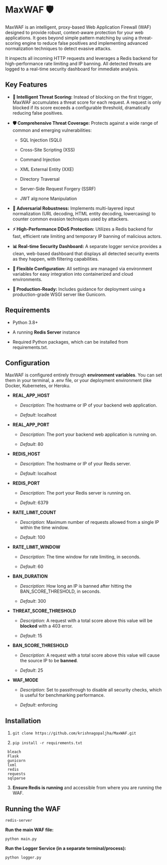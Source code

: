 MaxWAF 🛡️
==========

MaxWAF is an intelligent, proxy-based Web Application Firewall (WAF) designed to provide robust, context-aware protection for your web applications. It goes beyond simple pattern matching by using a threat-scoring engine to reduce false positives and implementing advanced normalization techniques to detect evasive attacks.

It inspects all incoming HTTP requests and leverages a Redis backend for high-performance rate limiting and IP banning. All detected threats are logged to a real-time security dashboard for immediate analysis.

Key Features
------------

*   **🧠 Intelligent Threat Scoring:** Instead of blocking on the first trigger, MaxWAF accumulates a threat score for each request. A request is only blocked if its score exceeds a configurable threshold, dramatically reducing false positives.
    
*   **🛡️ Comprehensive Threat Coverage:** Protects against a wide range of common and emerging vulnerabilities:
    
    *   SQL Injection (SQLi)
        
    *   Cross-Site Scripting (XSS)
        
    *   Command Injection
        
    *   XML External Entity (XXE)
        
    *   Directory Traversal
        
    *   Server-Side Request Forgery (SSRF)
        
    *   JWT alg:none Manipulation
        
*   **🤺 Adversarial Robustness:** Implements multi-layered input normalization (URL decoding, HTML entity decoding, lowercasing) to counter common evasion techniques used by attackers.
    
*   **⚡ High-Performance DDoS Protection:** Utilizes a Redis backend for fast, efficient rate limiting and temporary IP banning of malicious actors.
    
*   **📊 Real-time Security Dashboard:** A separate logger service provides a clean, web-based dashboard that displays all detected security events as they happen, with filtering capabilities.
    
*   **🔧 Flexible Configuration:** All settings are managed via environment variables for easy integration into containerized and cloud environments.
    
*   **🚀 Production-Ready:** Includes guidance for deployment using a production-grade WSGI server like Gunicorn.
    

Requirements
------------

*   Python 3.8+
    
*   A running **Redis Server** instance
    
*   Required Python packages, which can be installed from requirements.txt.
    
Configuration
-------------
MaxWAF is configured entirely through **environment variables**. You can set them in your terminal, a .env file, or your deployment environment (like Docker, Kubernetes, or Heroku.

*   **REAL\_APP\_HOST**
    
    *   _Description_: The hostname or IP of your backend web application.
        
    *   _Default_: localhost
        
*   **REAL\_APP\_PORT**
    
    *   _Description_: The port your backend web application is running on.
        
    *   _Default_: 80
        
*   **REDIS\_HOST**
    
    *   _Description_: The hostname or IP of your Redis server.
        
    *   _Default_: localhost
        
*   **REDIS\_PORT**
    
    *   _Description_: The port your Redis server is running on.
        
    *   _Default_: 6379
        
*   **RATE\_LIMIT\_COUNT**
    
    *   _Description_: Maximum number of requests allowed from a single IP within the time window.
        
    *   _Default_: 100
        
*   **RATE\_LIMIT\_WINDOW**
    
    *   _Description_: The time window for rate limiting, in seconds.
        
    *   _Default_: 60
        
*   **BAN\_DURATION**
    
    *   _Description_: How long an IP is banned after hitting the BAN\_SCORE\_THRESHOLD, in seconds.
        
    *   _Default_: 300
        
*   **THREAT\_SCORE\_THRESHOLD**
    
    *   _Description_: A request with a total score above this value will be **blocked** with a 403 error.
        
    *   _Default_: 15
        
*   **BAN\_SCORE\_THRESHOLD**
    
    *   _Description_: A request with a total score above this value will cause the source IP to be **banned**.
        
    *   _Default_: 25
        
*   **WAF\_MODE**
    
    *   _Description_: Set to passthrough to disable all security checks, which is useful for benchmarking performance.
        
    *   _Default_: enforcing
      
Installation
------------

1.  ```git clone https://github.com/krishnagopaljha/MaxWAF.git```
    
2.  ``` pip install -r requirements.txt ```

   ```
    bleach
    Flask
    gunicorn
    lxml
    redis
    requests
    sqlparse
   ```
    
3.  **Ensure Redis is running** and accessible from where you are running the WAF.


Running the WAF
---------------

``` redis-server ```

**Run the main WAF file:**

```python main.py```

**Run the Logger Service (in a separate terminal/process):**

```python logger.py```
